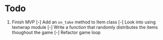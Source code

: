 # Todo

1. Finish MVP
   [-] Add an `on_take` method to Item class
   [-] Look into using textwrap module
   [-] Write a function that randomly distributes the items thoughout the game
   [-] Refactor game loop
